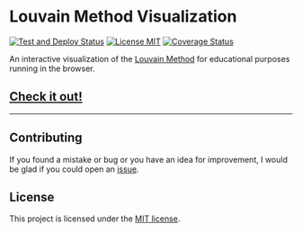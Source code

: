 # Louvain Method Visualization

[![Test and Deploy Status](https://github.com/Moomboh/louvain-webviz/actions/workflows/test_and_deploy.yml/badge.svg?branch=main)](https://github.com/Moomboh/louvain-webviz/actions)
[![License MIT](https://img.shields.io/badge/license-MIT-blue)](LICENSE)
[![Coverage Status](https://coveralls.io/repos/github/Moomboh/louvain-webviz/badge.svg?branch=main)](https://coveralls.io/github/Moomboh/louvain-webviz?branch=main)

An interactive visualization of the
[Louvain Method](https://en.wikipedia.org/wiki/Louvain_method) for educational purposes
running in the browser.

## [Check it out!](https://moomboh.github.io/louvain-webviz/)

<hr/>

## Contributing

If you found a mistake or bug or you have an idea for improvement, I would be glad if
you could open an [issue](https://github.com/Moomboh/louvain-webviz/issues/new).

## License

This project is licensed under the [MIT license](LICENSE).
